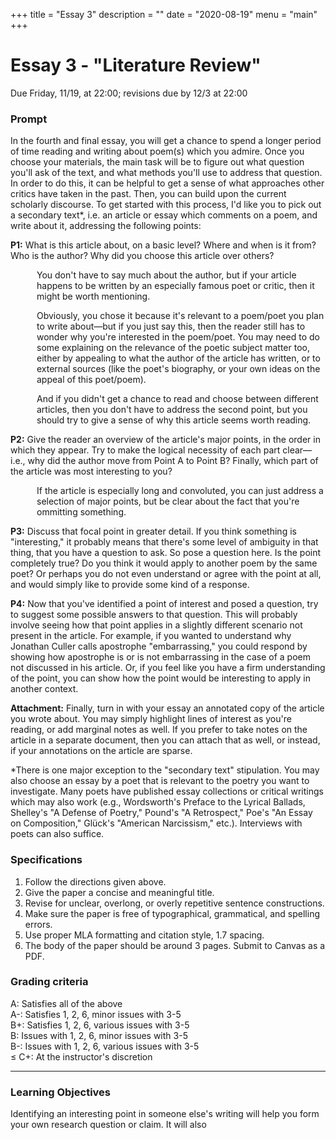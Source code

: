 +++
title = "Essay 3"
description = ""
date = "2020-08-19"
menu = "main"
+++

<div class="essay">

# Essay 3 - "Literature Review"

Due Friday, 11/19, at 22:00; revisions due by 12/3 at 22:00

### Prompt

In the fourth and final essay, you will get a chance to spend a longer period of time reading and writing about poem(s) which you admire. Once you choose your materials, the main task will be to figure out what question you'll ask of the text, and what methods you'll use to address that question. In order to do this, it can be helpful to get a sense of what approaches other critics have taken in the past. Then, you can build upon the current scholarly discourse. To get started with this process, I'd like you to pick out a secondary text*, i.e. an article or essay which comments on a poem, and write about it, addressing the following points:

**P1:** What is this article about, on a basic level? Where and when is it from? Who is the author? Why did you choose this article over others?

<p style="margin-left: 3em">You don't have to say much about the author, but if your article happens to be written by an especially famous poet or critic, then it might be worth mentioning.</p>

<p style="margin-left: 3em">Obviously, you chose it because it's relevant to a poem/poet you plan to write about—but if you just say this, then the reader still has to wonder why you're interested in the poem/poet. You may need to do some explaining on the relevance of the poetic subject matter too, either by appealing to what the author of the article has written, or to external sources (like the poet's biography, or your own ideas on the appeal of this poet/poem).</p>

<p style="margin-left: 3em">And if you didn't get a chance to read and choose between different articles, then you don't have to address the second point, but you should try to give a sense of why this article seems worth reading.</p>

**P2:** Give the reader an overview of the article's major points, in the order in which they appear. Try to make the logical necessity of each part clear—i.e., why did the author move from Point A to Point B? Finally, which part of the article was most interesting to you?

<p style="margin-left: 3em">If the article is especially long and convoluted, you can just address a selection of major points, but be clear about the fact that you're ommitting something.</p>

**P3:** Discuss that focal point in greater detail. If you think something is "interesting," it probably means that there's some level of ambiguity in that thing, that you have a question to ask. So pose a question here. Is the point completely true? Do you think it would apply to another poem by the same poet? Or perhaps you do not even understand or agree with the point at all, and would simply like to provide some kind of a response.

**P4:** Now that you've identified a point of interest and posed a question, try to suggest some possible answers to that question. This will probably involve seeing how that point applies in a slightly different scenario not present in the article. For example, if you wanted to understand why Jonathan Culler calls apostrophe "embarrassing," you could respond by showing how apostrophe is or is not embarrassing in the case of a poem not discussed in his article. Or, if you feel like you have a firm understanding of the point, you can show how the point would be interesting to apply in another context.

**Attachment:** Finally, turn in with your essay an annotated copy of the article you wrote about. You may simply highlight lines of interest as you're reading, or add marginal notes as well. If you prefer to take notes on the article in a separate document, then you can attach that as well, or instead, if your annotations on the article are sparse.

*There is one major exception to the "secondary text" stipulation. You may also choose an essay by a poet that is relevant to the poetry you want to investigate. Many poets have published essay collections or critical writings which may also work (e.g., Wordsworth's Preface to the Lyrical Ballads, Shelley's "A Defense of Poetry," Pound's "A Retrospect," Poe's "An Essay on Composition," Glück's "American Narcissism," etc.). Interviews with poets can also suffice. 

### Specifications

<ol>
<li> Follow the directions given above.
<li> Give the paper a concise and meaningful title.
<li> Revise for unclear, overlong, or overly repetitive sentence constructions.
<li> Make sure the paper is free of typographical, grammatical, and spelling errors.
<li> Use proper MLA formatting and citation style, 1.7 spacing.
<li> The body of the paper should be around 3 pages. Submit to Canvas as a PDF.
</ol>

### Grading criteria

A: Satisfies all of the above  
A-: Satisfies 1, 2, 6, minor issues with 3-5  
B+: Satisfies 1, 2, 6, various issues with 3-5  
B: Issues with 1, 2, 6, minor issues with 3-5  
B-: Issues with 1, 2, 6, various issues with 3-5  
≤ C+: At the instructor's discretion


<hr>

### Learning Objectives

Identifying an interesting point in someone else's writing will help you form your own research question or claim. It will also 

</div>

